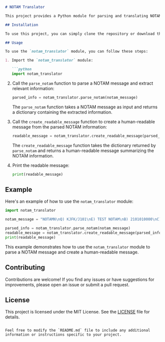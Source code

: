```markdown
# NOTAM Translator

This project provides a Python module for parsing and translating NOTAM (Notice to Airmen) messages.

## Installation

To use this project, you can simply clone the repository or download the code and run it on your local machine.

## Usage

To use the `notam_translator` module, you can follow these steps:

1. Import the `notam_translator` module:

   ```python
   import notam_translator
   ```

2. Call the `parse_notam` function to parse a NOTAM message and extract relevant information:

   ```python
   parsed_info = notam_translator.parse_notam(notam_message)
   ```

   The `parse_notam` function takes a NOTAM message as input and returns a dictionary containing the extracted information.

3. Call the `create_readable_message` function to create a human-readable message from the parsed NOTAM information:

   ```python
   readable_message = notam_translator.create_readable_message(parsed_info)
   ```

   The `create_readable_message` function takes the dictionary returned by `parse_notam` and returns a human-readable message summarizing the NOTAM information.

4. Print the readable message:

   ```python
   print(readable_message)
   ```

## Example

Here's an example of how to use the `notam_translator` module:

```python
import notam_translator

notam_message = "NOTAMN\nQ) KJFK/J101\nE) TEST NOTAM\nB) 2101010000\nC) 2101010000\nD) SFC\nF) ABOVE\nG) FL200\nH) ALL TRAFFIC\nI) EXERCISE\nJ) TEST\nK) TEST\nL) TEST\nM) TEST\nN) TEST\nO) TEST\nP) TEST\nR) TEST\nS) TEST\nT) TEST\nU) TEST\nV) TEST\nW) TEST\nX) TEST\nY) TEST\nZ) TEST\n/\n"

parsed_info = notam_translator.parse_notam(notam_message)
readable_message = notam_translator.create_readable_message(parsed_info)
print(readable_message)
```

This example demonstrates how to use the `notam_translator` module to parse a NOTAM message and create a human-readable message.

## Contributing

Contributions are welcome! If you find any issues or have suggestions for improvements, please open an issue or submit a pull request.

## License

This project is licensed under the MIT License. See the [LICENSE](LICENSE) file for details.

```

Feel free to modify the `README.md` file to include any additional information or instructions specific to your project.
